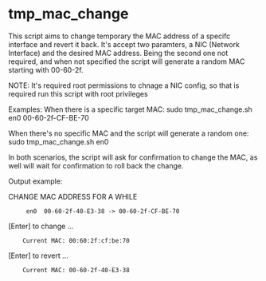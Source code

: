 # tmp_mac_change

This script aims to change temporary the MAC address of a specifc interface and revert it back.
It's accept two paramters, a NIC (Network Interface) and the desired MAC address. Being the second one not required, and when not specified the script will generate a random MAC starting with 00-60-2f.

NOTE: It's required root permissions to chnage a NIC config, so that is required run this script with root privileges

Examples:
When there is a specific target MAC:
    sudo tmp_mac_change.sh en0 00-60-2f-CF-BE-70
    
When there's no specific MAC and the script will generate a random one:
    sudo tmp_mac_change.sh en0
    
In both scenarios, the script will ask for confirmation to change the MAC, as well will wait for confirmation to roll back the change.


Output example:

CHANGE MAC ADDRESS FOR A WHILE 
  
         en0  00-60-2f-40-E3-38 -> 00-60-2f-CF-BE-70 

[Enter] to change ...

        Current MAC: 00:60:2f:cf:be:70 

[Enter] to revert ...

        Current MAC: 00-60-2f-40-E3-38
        
  
